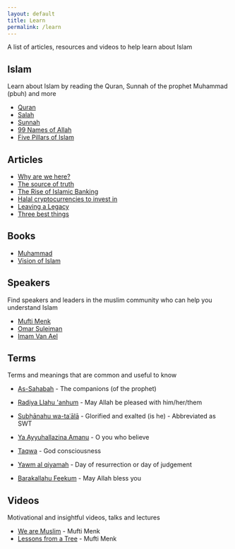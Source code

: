 ```yaml
---
layout: default
title: Learn
permalink: /learn
---
```


A list of articles, resources and videos to help learn about Islam

## Islam

Learn about Islam by reading the Quran, Sunnah of the prophet Muhammad (pbuh) and more

- [Quran](https://quran.com)
- [Salah](https://salah.com)
- [Sunnah](https://sunnah.com/)
- [99 Names of Allah](https://99namesofallah.name/)
- [Five Pillars of Islam](https://en.wikipedia.org/wiki/Five_Pillars_of_Islam)

## Articles

- [Why are we here?](https://asimaslam.com/why-are-we-here)
- [The source of truth](https://asimaslam.com/the-source-of-truth)
- [The Rise of Islamic Banking](https://www.dawn.com/news/1695601)
- [Halal cryptocurrencies to invest in](https://www.islamicfinanceguru.com/crypto)
- [Leaving a Legacy](https://productivemuslim.com/leaving-a-legacy/)
- [Three best things](https://finconnect.news/2021/09/15/three-best-things-to-leave-behind-after-death/)

## Books

- [Muhammad](https://www.amazon.co.uk/Muhammad-Life-Based-Earliest-Sources/dp/0946621330)
- [Vision of Islam](https://www.amazon.co.uk/Vision-Islam-Sachiko-Murata/dp/1845113209)

## Speakers

Find speakers and leaders in the muslim community who can help you understand Islam

- [Mufti Menk](https://muftimenk.com/)
- [Omar Suleiman](https://www.instagram.com/imamomarsuleiman/)
- [Imam Van Ael](https://www.imamvanael.com/)

## Terms

Terms and meanings that are common and useful to know

- [As-Sahabah](https://en.wikipedia.org/wiki/Companions_of_the_Prophet) - The companions (of the prophet)
- [Radiya Llahu 'anhum](https://ashhaduu.com/glossary/radiallahu-anhu-anha-anhuma-anhum/) - May Allah be pleased with him/her/them
- [Subḥānahu wa-taʿālā](https://en.wikipedia.org/wiki/Islamic_honorifics) - Glorified and exalted (is he) - Abbreviated as SWT
- [Ya Ayyuhallazina Amanu](https://myislam.org/ya-ayyuhallazina-amanu-ayah-in-quran/) - O you who believe
- [Taqwa](https://en.wikipedia.org/wiki/Taqwa) - God consciousness
- [Yawm al qiyamah](https://en.wikipedia.org/wiki/Judgement_Day_in_Islam) - Day of resurrection or day of judgement

- [Barakallahu Feekum](https://myislam.org/barakallahu-feekum/) - May Allah bless you

## Videos

Motivational and insightful videos, talks and lectures

- [We are Muslim](https://www.youtube.com/watch?v=wwYK2zn26OE) - Mufti Menk
- [Lessons from a Tree](https://www.youtube.com/watch?v=IN_y8Tft-Zs) - Mufti Menk
